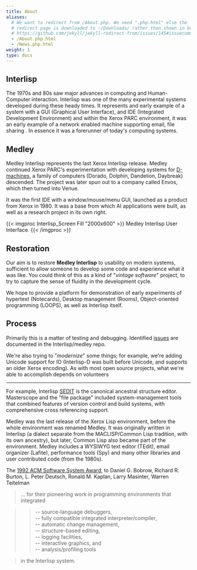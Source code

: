 ```yaml
---
title: About
aliases:
  # We want to redirect from /About.php. We need ".php.html" else the
  # redirect page is downloaded to ~/Downloads/ rather than shown in browser. See:
  # https://github.com/jekyll/jekyll-redirect-from/issues/145#issuecomment-392277818
  - /About.php.html
  - /News.php.html
weight: 1
type: docs
---
```

         
         
## Interlisp

The 1970s and 80s saw major advances in computing and Human-Computer interaction.  Interlisp was one of the many experimental systems developed during these heady times.  It represents and early example of a system with a GUI (Graphical User Interface), and IDE (Integrated Development Environment) and within the Xerox PARC environment, it was an early example of a network enabled machine supporting email, file sharing .  In essence it was a forerunner of today's computing systems.

## Medley

Medley Interlisp represents the last Xerox Interlisp release.  Medley continued Xerox PARC's experimentation with developing systems for [D-machines](http://www.bitsavers.org/pdf/xerox/parc/Exploring_the_Ethernet_with_Mouse_and_Keyboard_May81.pdf), a family of computers (Dorado, Dolphin, Dandelion, Daybreak) descended. The project was later spun out to a company called Envos, which then turned into Venue.

It was the first IDE with a window/mouse/menu GUI, launched as a product from Xerox in 1980. It was a base from which AI applications were built, as well as a research project in its own right.

{{< imgproc Interlisp_Screen Fill "2000x600" >}} Medley Interlisp User Interface. {{< /imgproc >}}



## Restoration

Our aim is to restore **Medley Interlisp** to usability on modern systems, sufficient to allow someone to develop some code and experience what it was like. You could think of this as a kind of "*vintage software*" project, to try to capture the sense of fluidity in the development cycle. 

We hope to provide a platform for demonstration of early experiments of hypertext (Notecards), Desktop management (Rooms), Object-oriented programming (LOOPS), as well as Interlisp itself.

## Process

Primarily this is a matter of testing and debugging.  Identified [issues](https://github.com/interlisp/medley/issues) are documented in the Interlisp/medley repo. 

We're also trying to "*modernize*" some things; for example, we're adding Unicode support for IO (Interlisp-D was built before Unicode, and supports an older Xerox encoding). As with most open source projects, what we're able to accomplish depends on volunteers

---

For example, Interlisp [SEDIT](https://www.youtube.com/watch?v=2qsmF8HHskg) is the canonical ancestral structure editor. Masterscope and the "file package" included system-management tools that combined features of version control and build systems, with comprehensive cross referencing support.

Medley was the last release of the Xerox Lisp environment, before the whole environment was renamed Medley. It was originally written in Interlisp (a dialect separate from the MACLISP/Common Lisp tradition, with its own ancestry), but later, Common Lisp also became part of the environment. Medley includes a WYSIWYG text editor (TEdit), email organizer (Lafite), performance tools (Spy) and many other libraries and user contributed code (from the 1980s).

The [1992 ACM Software System Award](https://awards.acm.org/award_winners?year=1992&award=149&region=&submit=Submit&isSpecialCategory=), to Daniel G. Bobrow, Richard R. Burton, L. Peter Deutsch, Ronald M. Kaplan, Larry Masinter, Warren Teitelman  

> ... for their pioneering work in programming environments that integrated

>> -- source-language debuggers,  
>> -- fully compatible integrated interpreter/compiler,  
>> -- automatic change management,  
>> -- structure-based editing,   
>> -- logging facilities,  
>> -- interactive graphics, and  
>> --  analysis/profiling tools  

> in the Interlisp system.